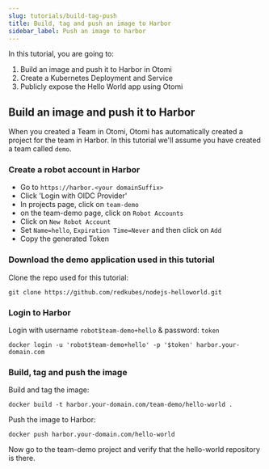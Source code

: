 ```yaml
---
slug: tutorials/build-tag-push
title: Build, tag and push an image to Harbor
sidebar_label: Push an image to harbor
---
```


In this tutorial, you are going to:

1. Build an image and push it to Harbor in Otomi
2. Create a Kubernetes Deployment and Service
3. Publicly expose the Hello World app using Otomi

## Build an image and push it to Harbor

When you created a Team in Otomi, Otomi has automatically created a project for the team in Harbor. In this tutorial we'll assume you have created a team called `demo`.

### Create a robot account in Harbor

- Go to `https://harbor.<your domainSuffix>`
- Click 'Login with OIDC Provider'
- In projects page, click on `team-demo`
- on the team-demo page, click on `Robot Accounts`
- Click on `New Robot Account`
- Set `Name=hello`, `Expiration Time=Never` and then click on `Add`
- Copy the generated Token

### Download the demo application used in this tutorial

Clone the repo used for this tutorial:

```
git clone https://github.com/redkubes/nodejs-helloworld.git
```

### Login to Harbor

Login with username `robot$team-demo+hello` & password: `token`

```
docker login -u 'robot$team-demo+hello' -p '$token' harbor.your-domain.com
```

### Build, tag and push the image

Build and tag the image:

```
docker build -t harbor.your-domain.com/team-demo/hello-world .
```

Push the image to Harbor:

```
docker push harbor.your-domain.com/hello-world
```

Now go to the team-demo project and verify that the hello-world repository is there. 